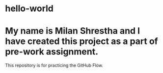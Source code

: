 # hello-world
# My name is Milan Shrestha and I have created this project as a part of pre-work assignment.
This repository is for practicing the GitHub Flow.
